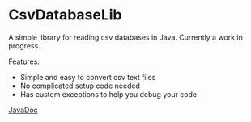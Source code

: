 # CsvDatabaseLib
A simple library for reading csv databases in Java.
Currently a work in progress.

Features:
- Simple and easy to convert csv text files
- No complicated setup code needed
- Has custom exceptions to help you debug your code

[JavaDoc](http://alexander.webuda.com/doc/CsvDatabaseLib/)
